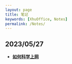 ```yaml
---
layout: page
title: 笔记
keywords: [XhuOffice, Notes]
permalink: /Notes/
---
```


## 2023/05/27

- **[如何科学上网](./20230527/00000001/)**
